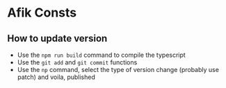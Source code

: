 # Afik Consts

## How to update version
- Use the `npm run build` command to compile the typescript
- Use the `git add` and `git commit` functions
- Use the `np` command, select the type of version change 
(probably use patch) and voila, published
